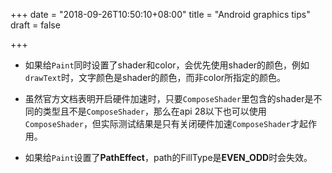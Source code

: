 +++
date = "2018-09-26T10:50:10+08:00"
title = "Android graphics tips"
draft = false

+++

* 如果给`Paint`同时设置了shader和color，会优先使用shader的颜色，例如`drawText`时，文字颜色是shader的颜色，而非color所指定的颜色。

* 虽然官方文档表明开启硬件加速时，只要`ComposeShader`里包含的shader是不同的类型且不是`ComposeShader`，那么在api 28以下也可以使用`ComposeShader`，但实际测试结果是只有关闭硬件加速`ComposeShader`才起作用。

* 如果给`Paint`设置了**PathEffect**，path的FillType是**EVEN_ODD**时会失效。
